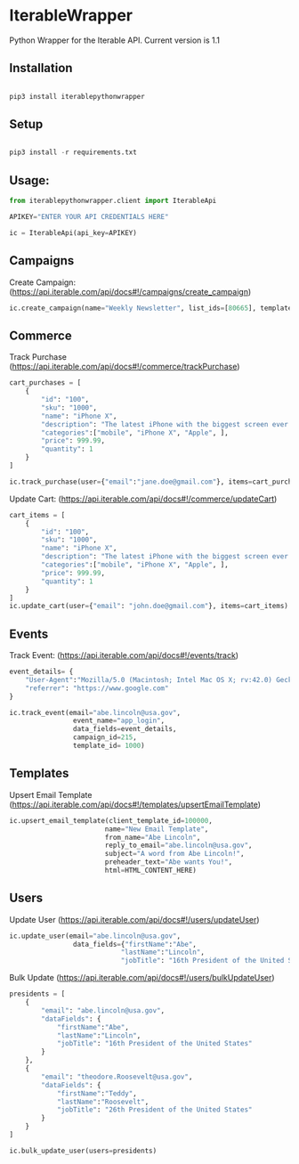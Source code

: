 # IterableWrapper
Python Wrapper for the Iterable API.  Current version is 1.1

## Installation

```python

pip3 install iterablepythonwrapper

```

## Setup

```python

pip3 install -r requirements.txt

```

## Usage:

```python
from iterablepythonwrapper.client import IterableApi

APIKEY="ENTER YOUR API CREDENTIALS HERE"

ic = IterableApi(api_key=APIKEY)
```

## Campaigns

Create Campaign: (https://api.iterable.com/api/docs#!/campaigns/create_campaign)

```python
ic.create_campaign(name="Weekly Newsletter", list_ids=[80665], template_id=300987)
```

## Commerce

Track Purchase (https://api.iterable.com/api/docs#!/commerce/trackPurchase)

```python
cart_purchases = [
	{
		"id": "100",
		"sku": "1000",
		"name": "iPhone X",
		"description": "The latest iPhone with the biggest screen ever!",
		"categories":["mobile", "iPhone X", "Apple", ],
		"price": 999.99,
		"quantity": 1
	}
]

ic.track_purchase(user={"email":"jane.doe@gmail.com"}, items=cart_purchases, total=999.99)
```

Update Cart: (https://api.iterable.com/api/docs#!/commerce/updateCart)

```python
cart_items = [
	{
		"id": "100",
		"sku": "1000",
		"name": "iPhone X",
		"description": "The latest iPhone with the biggest screen ever!",
		"categories":["mobile", "iPhone X", "Apple", ],
		"price": 999.99,
		"quantity": 1
	}
]
ic.update_cart(user={"email": "john.doe@gmail.com"}, items=cart_items)
```

## Events

Track Event: (https://api.iterable.com/api/docs#!/events/track)
```python
event_details= {
	"User-Agent":"Mozilla/5.0 (Macintosh; Intel Mac OS X; rv:42.0) Gecko/20100101 Firefox/42.0",
	"referrer": "https://www.google.com"
}

ic.track_event(email="abe.lincoln@usa.gov",
				event_name="app_login",
				data_fields=event_details,
				campaign_id=215,
				template_id= 1000)
```

## Templates

Upsert Email Template (https://api.iterable.com/api/docs#!/templates/upsertEmailTemplate)

```python
ic.upsert_email_template(client_template_id=100000,
						name="New Email Template",
						from_name="Abe Lincoln",
						reply_to_email="abe.lincoln@usa.gov",
						subject="A word from Abe Lincoln!", 
						preheader_text="Abe wants You!",
						html=HTML_CONTENT_HERE)
```

## Users

Update User (https://api.iterable.com/api/docs#!/users/updateUser)

```python
ic.update_user(email="abe.lincoln@usa.gov",
				data_fields={"firstName":"Abe",
							"lastName":"Lincoln",
							"jobTitle": "16th President of the United States"})

```

Bulk Update (https://api.iterable.com/api/docs#!/users/bulkUpdateUser)

```python
presidents = [
	{
		"email": "abe.lincoln@usa.gov",
		"dataFields": {
			"firstName":"Abe",
			"lastName":"Lincoln",
			"jobTitle": "16th President of the United States"
		}
	},
	{
		"email": "theodore.Roosevelt@usa.gov",
		"dataFields": {
			"firstName":"Teddy",
			"lastName":"Roosevelt",
			"jobTitle": "26th President of the United States"
		}
	}
]

ic.bulk_update_user(users=presidents)
```
